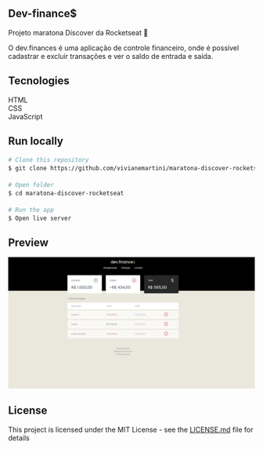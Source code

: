 ## Dev-finance$

Projeto maratona Discover da Rocketseat 🚀

O dev.finances é uma aplicação de controle financeiro, onde é possível cadastrar e excluir transações e ver o saldo de entrada e saída.

## Tecnologies

HTML <br>
CSS <br>
JavaScript <br>

## Run locally

```bash
# Clone this repository
$ git clone https://github.com/vivianemartini/maratona-discover-rocketseat

# Open folder
$ cd maratona-discover-rocketseat

# Run the app
$ Open live server
```

## Preview

![Preview](https://github.com/vivianemartini/maratona-discover-rocketseat/blob/main/assets/maratona-discover.JPG)

## License

This project is licensed under the MIT License - see the [LICENSE.md](https://github.com/vivianemartini/maratona-discover-rocketseat/blob/main/LICENSE) file for details

